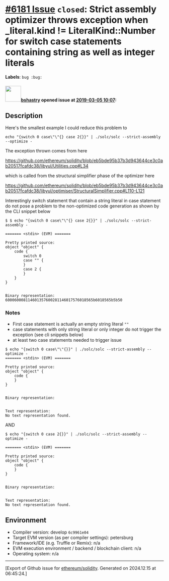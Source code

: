 # [\#6181 Issue](https://github.com/ethereum/solidity/issues/6181) `closed`: Strict assembly optimizer throws exception when _literal.kind != LiteralKind::Number for switch case statements containing string as well as integer literals
**Labels**: `bug :bug:`


#### <img src="https://avatars.githubusercontent.com/u/2388185?v=4" width="50">[bshastry](https://github.com/bshastry) opened issue at [2019-03-05 10:07](https://github.com/ethereum/solidity/issues/6181):

## Description

Here's the smallest example I could reduce this problem to

```
echo "{switch 0 case\"\"{} case 2{}}" | ./solc/solc --strict-assembly --optimize -
```

The exception thrown comes from here

https://github.com/ethereum/solidity/blob/eb5bde95b37b3d943644ce3c0ab20517fcafdc38/libyul/Utilities.cpp#L34

which is called from the structural simplifier phase of the optimizer here

https://github.com/ethereum/solidity/blob/eb5bde95b37b3d943644ce3c0ab20517fcafdc38/libyul/optimiser/StructuralSimplifier.cpp#L110-L121

Interestingly switch statement that contain a string literal in case statement do not pose a problem to the non-optimized code generation as shown by the CLI snippet below

```
$ $ echo "{switch 0 case\"\"{} case 2{}}" | ./solc/solc --strict-assembly -
                           
======= <stdin> (EVM) =======
    
Pretty printed source:
object "object" {
    code {                
        switch 0
        case "" {          
        }
        case 2 {
        }                  
    } 
}                         
      
     
Binary representation:
600060008114601357600281146017576018565b6018565b5b50
```

### Notes

- First case statement is actually an empty string literal `""`
- case statements with only string literal or only integer do not trigger the exception (see cli snippets below)
- at least two case statements needed to trigger issue

```
$ echo "{switch 0 case\"\"{}}" | ./solc/solc --strict-assembly --optimize -
======= <stdin> (EVM) =======

Pretty printed source:
object "object" {
    code {
    }
}


Binary representation:


Text representation:
No text representation found.
```

AND
```
$ echo "{switch 0 case 2{}}" | ./solc/solc --strict-assembly --optimize -

======= <stdin> (EVM) =======

Pretty printed source:
object "object" {
    code {
    }
}


Binary representation:


Text representation:
No text representation found.
```


## Environment

- Compiler version: develop `6c9961e04`
- Target EVM version (as per compiler settings): petersburg
- Framework/IDE (e.g. Truffle or Remix): n/a
- EVM execution environment / backend / blockchain client: n/a
- Operating system: n/a




-------------------------------------------------------------------------------



[Export of Github issue for [ethereum/solidity](https://github.com/ethereum/solidity). Generated on 2024.12.15 at 06:45:24.]
